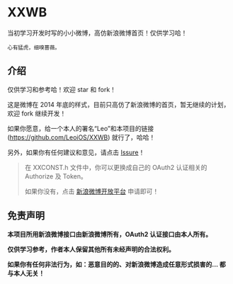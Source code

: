 # XXWB
当初学习开发时写的小小微博，高仿新浪微博首页！仅供学习哈！

````objc
心有猛虎，细嗅蔷薇。
````



## 介绍

仅供学习和参考哈！欢迎 star 和 fork！

这是微博在 2014 年底的样式，目前只高仿了新浪微博的首页，暂无继续的计划，欢迎 fork 继续开发！

如果你愿意，给一个本人的署名“Leo”和本项目的链接 (https://github.com/LeoiOS/XXWB) 就行了，哈哈！

另外，如果你有任何建议和意见，请点击 [Issure](https://github.com/LeoiOS/XXWB/issues/new)！


> 在 XXCONST.h 文件中，你可以更换成自己的 OAuth2 认证相关的 Authorize 及 Token。
>
> 如果你没有，点击 [新浪微博开放平台](http://open.weibo.com/) 申请即可！




## 免责声明

**本项目所用新浪微博接口由新浪微博所有，OAuth2 认证接口由本人所有。**

**仅供学习参考，作者本人保留其他所有未经声明的合法权利。**

**如果你有任何非法行为，如：恶意目的的、对新浪微博造成任意形式损害的... 都与本人无关！**
